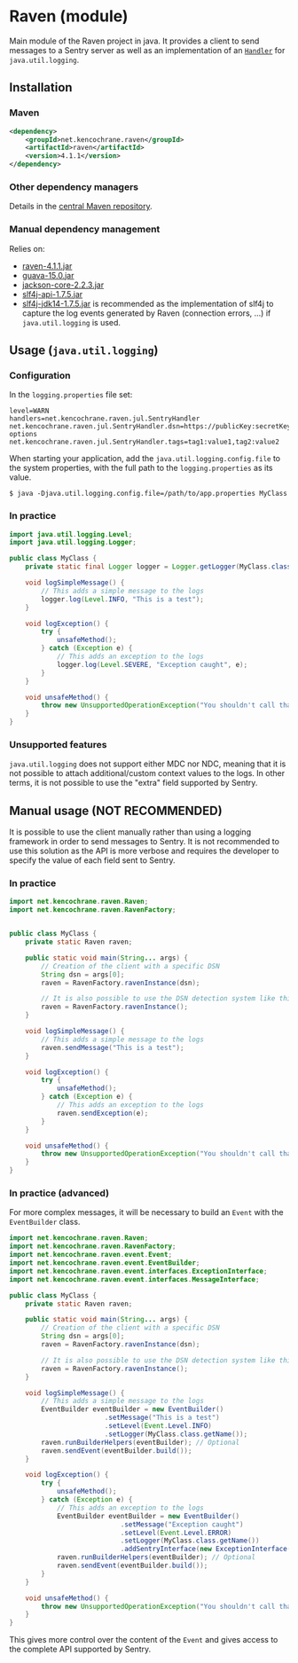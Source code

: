 # Raven (module)
Main module of the Raven project in java. It provides a client to send messages
to a Sentry server as well as an implementation of an [`Handler`](http://docs.oracle.com/javase/7/docs/api/java/util/logging/Handler.html)
for `java.util.logging`.

## Installation

### Maven
```xml
<dependency>
    <groupId>net.kencochrane.raven</groupId>
    <artifactId>raven</artifactId>
    <version>4.1.1</version>
</dependency>
```

### Other dependency managers
Details in the [central Maven repository](https://search.maven.org/#artifactdetails%7Cnet.kencochrane.raven%7Craven%7C4.1.1%7Cjar).

### Manual dependency management
Relies on:

 - [raven-4.1.1.jar](https://search.maven.org/#artifactdetails%7Cnet.kencochrane.raven%7Craven%7C4.1.1%7Cjar)
 - [guava-15.0.jar](https://search.maven.org/#artifactdetails%7Ccom.google.guava%7Cguava%7C15.0%7Cjar)
 - [jackson-core-2.2.3.jar](https://search.maven.org/#artifactdetails%7Ccom.fasterxml.jackson.core%7Cjackson-core%7C2.2.3%7Cjar)
 - [slf4j-api-1.7.5.jar](https://search.maven.org/#artifactdetails%7Corg.slf4j%7Cslf4j-api%7C1.7.5%7Cjar)
 - [slf4j-jdk14-1.7.5.jar](https://search.maven.org/#artifactdetails%7Corg.slf4j%7Cslf4j-jdk14%7C1.7.5%7Cjar)
 is recommended as the implementation of slf4j to capture the log events
 generated by Raven (connection errors, ...) if `java.util.logging` is used.


## Usage (`java.util.logging`)
### Configuration
In the `logging.properties` file set:

```properties
level=WARN
handlers=net.kencochrane.raven.jul.SentryHandler
net.kencochrane.raven.jul.SentryHandler.dsn=https://publicKey:secretKey@host:port/1?options
net.kencochrane.raven.jul.SentryHandler.tags=tag1:value1,tag2:value2
```

When starting your application, add the `java.util.logging.config.file` to the
system properties, with the full path to the `logging.properties` as its value.

    $ java -Djava.util.logging.config.file=/path/to/app.properties MyClass

### In practice
```java
import java.util.logging.Level;
import java.util.logging.Logger;

public class MyClass {
    private static final Logger logger = Logger.getLogger(MyClass.class.getName());

    void logSimpleMessage() {
        // This adds a simple message to the logs
        logger.log(Level.INFO, "This is a test");
    }

    void logException() {
        try {
            unsafeMethod();
        } catch (Exception e) {
            // This adds an exception to the logs
            logger.log(Level.SEVERE, "Exception caught", e);
        }
    }

    void unsafeMethod() {
        throw new UnsupportedOperationException("You shouldn't call that");
    }
}
```

### Unsupported features
`java.util.logging` does not support either MDC nor NDC, meaning that it is not
possible to attach additional/custom context values to the logs.
In other terms, it is not possible to use the "extra" field supported by Sentry.


## Manual usage (NOT RECOMMENDED)
It is possible to use the client manually rather than using a logging framework
in order to send messages to Sentry. It is not recommended to use this solution
as the API is more verbose and requires the developer to specify the value of
each field sent to Sentry.

### In practice
```java
import net.kencochrane.raven.Raven;
import net.kencochrane.raven.RavenFactory;


public class MyClass {
    private static Raven raven;

    public static void main(String... args) {
        // Creation of the client with a specific DSN
        String dsn = args[0];
        raven = RavenFactory.ravenInstance(dsn);

        // It is also possible to use the DSN detection system like this
        raven = RavenFactory.ravenInstance();
    }

    void logSimpleMessage() {
        // This adds a simple message to the logs
        raven.sendMessage("This is a test");
    }

    void logException() {
        try {
            unsafeMethod();
        } catch (Exception e) {
            // This adds an exception to the logs
            raven.sendException(e);
        }
    }

    void unsafeMethod() {
        throw new UnsupportedOperationException("You shouldn't call that");
    }
}
```

### In practice (advanced)

For more complex messages, it will be necessary to build an `Event` with the
`EventBuilder` class.

```java
import net.kencochrane.raven.Raven;
import net.kencochrane.raven.RavenFactory;
import net.kencochrane.raven.event.Event;
import net.kencochrane.raven.event.EventBuilder;
import net.kencochrane.raven.event.interfaces.ExceptionInterface;
import net.kencochrane.raven.event.interfaces.MessageInterface;

public class MyClass {
    private static Raven raven;

    public static void main(String... args) {
        // Creation of the client with a specific DSN
        String dsn = args[0];
        raven = RavenFactory.ravenInstance(dsn);

        // It is also possible to use the DSN detection system like this
        raven = RavenFactory.ravenInstance();
    }

    void logSimpleMessage() {
        // This adds a simple message to the logs
        EventBuilder eventBuilder = new EventBuilder()
                        .setMessage("This is a test")
                        .setLevel(Event.Level.INFO)
                        .setLogger(MyClass.class.getName());
        raven.runBuilderHelpers(eventBuilder); // Optional
        raven.sendEvent(eventBuilder.build());
    }

    void logException() {
        try {
            unsafeMethod();
        } catch (Exception e) {
            // This adds an exception to the logs
            EventBuilder eventBuilder = new EventBuilder()
                            .setMessage("Exception caught")
                            .setLevel(Event.Level.ERROR)
                            .setLogger(MyClass.class.getName())
                            .addSentryInterface(new ExceptionInterface(e));
            raven.runBuilderHelpers(eventBuilder); // Optional
            raven.sendEvent(eventBuilder.build());
        }
    }

    void unsafeMethod() {
        throw new UnsupportedOperationException("You shouldn't call that");
    }
}
```

This gives more control over the content of the `Event` and gives access to the
complete API supported by Sentry.
